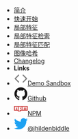 <!-- markdownlint-disable-next-line first-line-heading -->
- [简介](introduction)
- [快速开始](quick-start)
- [局部特征](options)
- [局部特征检索](themes)
- [局部特征匹配](customization)
- [图像哈希](markdown)
- [Changelog](changelog)
- **Links**
- [![Code](assets/img/code.svg)Demo Sandbox](https://codesandbox.io/s/xv36w4695o)
- [![Github](assets/img/github.svg)Github](https://github.com/jhildenbiddle/docsify-themeable)
- [![NPM](assets/img/npm.svg)NPM](https://www.npmjs.com/package/docsify-themeable)
- [![Twitter](assets/img/twitter.svg)@jhildenbiddle](http://twitter.com/jhildenbiddle)

